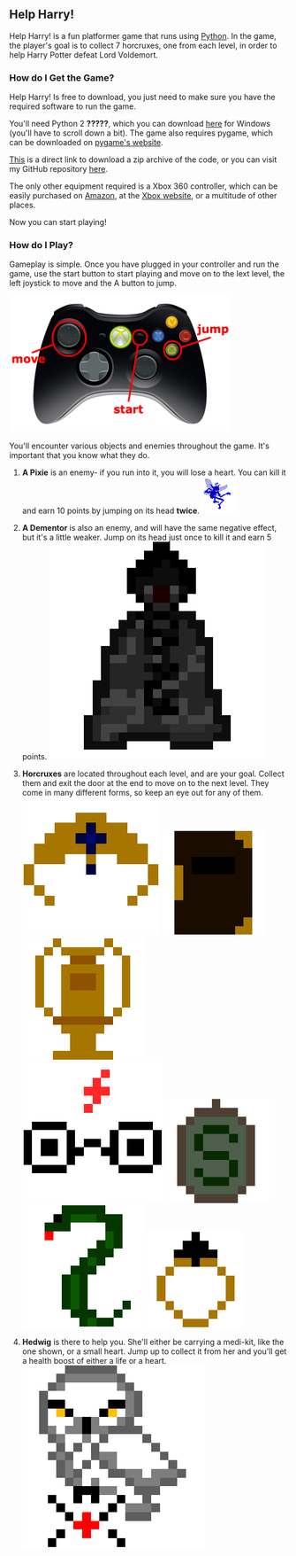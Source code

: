 ## Help Harry!

Help Harry! is a fun platformer game that runs using [Python](https://www.python.org/). In the game, the player's goal is to collect 7 horcruxes, one from each level, in order to help Harry Potter defeat Lord Voldemort.

### How do I Get the Game?

Help Harry! Is free to download, you just need to make sure you have the required software to run the game. 

You'll need Python 2 **?????**, which you can download [here](https://www.python.org/downloads/windows/) for Windows (you'll have to scroll down a bit). The game also requires pygame, which can be downloaded on [pygame's website](https://www.pygame.org/).

[This](https://github.com/zoe-stuart/harry-potter-platformer/archive/master.zip) is a direct link to download a zip archive of the code, or you can visit my GitHub repository [here](https://github.com/zoe-stuart/harry-potter-platformer).

The only other equipment required is a Xbox 360 controller, which can be easily purchased on [Amazon](https://www.amazon.com/Microsoft-Wired-Controller-Windows-Console/dp/B004QRKWLA), at the [Xbox website](http://www.xbox.com/en-US/xbox-one/accessories/controllers/controller-cable-windows), or a multitude of other places.

Now you can start playing!

### How do I Play?

Gameplay is simple. Once you have plugged in your controller and run the game, use the start button to start playing and move on to the lext level, the left joystick to move and the A button to jump.

![controls_diagram](assets/xbox_controller.png)

You'll encounter various objects and enemies throughout the game. It's important that you know what they do. 

1. **A Pixie** is an enemy- if you run into it, you will lose a heart. You can kill it and earn 10 points by jumping on its head **twice**. ![pixie](assets/Pixie.png)
2. **A Dementor** is also an enemy, and will have the same negative effect, but it's a little weaker. Jump on its head just once to kill it and earn 5 points. ![dementor](assets/dementor.png)
3. **Horcruxes** are located throughout each level, and are your goal. Collect them and exit the door at the end to move on to the next level. They come in many different forms, so keep an eye out for any of them.
![horcrux1](assets/horcruxes/diadem.png) ![horcruxes](assets/horcruxes/diary.png) ![horcruxes](assets/horcruxes/goblet.png) ![horcruxes](assets/horcruxes/harry.png) ![horcruxes](assets/horcruxes/locket.png) ![horcruxes](assets/horcruxes/nagini.png) ![horcruxes](assets/horcruxes/ring.png)

4. **Hedwig** is there to help you. She'll either be carrying a medi-kit, like the one shown, or a small heart. Jump up to collect it from her and you'll get a health boost of either a life or a heart. ![hedwig](assets/hedwig_down.png)

